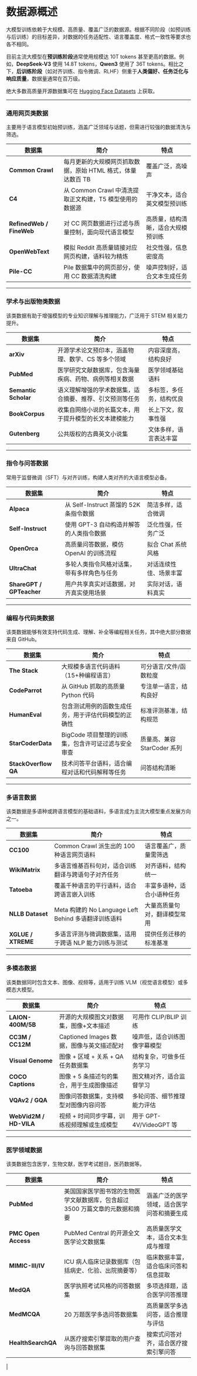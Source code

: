 <!--Copyright © ZOMI 适用于[License](https://github.com/Infrasys-AI/AIInfra)版权许可-->

# 数据源概述

大模型训练依赖于大规模、高质量、覆盖广泛的数据源。根据不同阶段（如预训练与后训练）的目标差异，对数据的任务适配性、语言覆盖度、格式一致性等要求也各不相同。

目前主流大模型在**预训练阶段**通常使用规模达 10T tokens 甚至更高的数据。例如，**DeepSeek-V3** 使用 14.8T tokens，**Qwen3** 使用了 36T tokens。相比之下，**后训练阶段**（如对齐训练、指令微调、RLHF）侧重于**人类偏好、任务泛化与响应质量**，数据量通常在百万级。

绝大多数高质量开源数据集可在 [Hugging Face Datasets](https://huggingface.co/datasets) 上获取。

---

### 通用网页类数据

主要用于语言模型初始预训练，涵盖广泛领域与话题，但需进行较强的数据清洗与筛选。

| 数据集                      | 简介                                          | 特点                         |
|---------------------------|---------------------------------------------|----------------------------|
| **Common Crawl**         | 每月更新的大规模网页抓取数据，原始 HTML 格式，体量达数百 TB      | 覆盖广泛，高噪声                |
| **C4**                   | 从 Common Crawl 中清洗提取正文构建，T5 模型使用的数据源         | 干净文本，适合英文模型预训练       |
| **RefinedWeb / FineWeb** | 对 CC 网页数据进行过滤与质量控制，面向现代语言模型             | 高质量，结构清晰，适合大规模预训练   |
| **OpenWebText**          | 模拟 Reddit 高质量链接对应网页构建，语料较为精炼               | 社交性强，信息密度高             |
| **Pile-CC**              | Pile 数据集中的网页部分，使用 CC 数据清洗构建                  | 噪声控制好，适合文本生成任务         |

---

### 学术与出版物类数据

该类数据有助于增强模型的专业知识理解与推理能力，广泛用于 STEM 相关能力提升。

| 数据集                  | 简介                                       | 特点                   |
|-----------------------|------------------------------------------|----------------------|
| **arXiv**             | 开源学术论文预印本，涵盖物理、数学、CS 等多个领域            | 内容深度高，结构良好          |
| **PubMed**            | 医学研究文献数据库，包含海量疾病、药物、病例等相关数据         | 医学领域基础语料             |
| **Semantic Scholar**  | 语义理解增强的学术数据集，适合摘要、推荐、引文预测等任务         | 多标签，多任务，结构优良         |
| **BookCorpus**        | 收集自网络小说的长篇文本，用于提升模型的长文本建模能力           | 长上下文，叙事性强            |
| **Gutenberg**         | 公共版权的古典英文小说集                               | 文体多样，语言表达丰富          |

---

### 指令与问答数据

常用于监督微调（SFT）与对齐训练，构建人类对齐的大语言模型必备。

| 数据集                      | 简介                                    | 特点                     |
|---------------------------|---------------------------------------|------------------------|
| **Alpaca**               | 从 Self-Instruct 蒸馏的 52K 条指令数据   | 简洁多样，适合微调       |
| **Self-Instruct**        | 使用 GPT-3 自动构造并解答的人类指令数据  | 泛化性强，任务广泛       |
| **OpenOrca**             | 高质量问答数据，模仿 OpenAI 的训练流程   | 拟合 Chat 系统风格       |
| **UltraChat**            | 多轮人类指令风格对话集，带有多样角色与任务 | 对话连续性佳、场景丰富   |
| **ShareGPT / GPTeacher** | 用户共享真实对话数据，对齐真实使用场景     | 实际对话，语料真实       |

---

### 编程与代码类数据

该类数据能够有效支持代码生成、理解、补全等编程相关任务，其中绝大部分数据来自 GitHub。

| 数据集                  | 简介                            | 特点                  |
|-----------------------|-------------------------------|---------------------|
| **The Stack**        | 大规模多语言代码语料（15+种编程语言）          | 可分语言/文件/函数粒度 |
| **CodeParrot**       | 从 GitHub 抓取的高质量 Python 代码    | 专注单一语言，结构良好        |
| **HumanEval**        | 包含测试用例的函数生成任务，用于评估代码模型的正确性    | 标准评测基准，结构规范         |
| **StarCoderData**    | BigCode 项目整理的训练集，包含许可证过滤与安全审查 | 质量高、兼容 StarCoder 系列 |
| **StackOverflow QA** | 技术问答平台语料，适合编程对话和代码解释等任务       | 问答结构清晰            |

---

### 多语言数据

该类数据是多语种或跨语言模型的基础语料，多语言成为主流大模型重点发展方向之一。

| 数据集                | 简介                                        | 特点             |
|-------------------|-------------------------------------------|----------------|
| **CC100**          | Common Crawl 派生出的 100 种语言网页语料             | 语言覆盖广，质量需筛选    |
| **WikiMatrix**     | 多语言维基百科句对，适合训练翻译与跨语句子对齐任务                 | 对齐语料，结构统一      |
| **Tatoeba**        | 覆盖千种语言的平行语料，适合跨语言嵌入训练                     | 丰富多语种，适合小语种任务  |
| **NLLB Dataset**   | Meta 构建的 No Language Left Behind 多语翻译训练语料 | 大量高质量句对，翻译模型常用 |
| **XGLUE / XTREME** | 多语言评测与微调数据集，适用于跨语 NLP 能力训练与测试             | 提供任务迁移的标准基准    |

---

### 多模态数据

该类数据同时包含文本、图像、视频等，适用于训练 VLM（视觉语言模型）或多模态大模型。

| 数据集                    | 简介                            | 特点                   |
|---------------------- |------------------------------|--------------------|
| **LAION-400M/5B**      | 开源的大规模图文对数据集，图像+文本描述          | 可用作 CLIP/BLIP 训练     |
| **CC3M / CC12M**       | Captioned Images 数据，图像与英文描述配对 | 噪声低，适合训练图像字幕模型       |
| **Visual Genome**      | 图像 + 区域 + 关系 + QA 任务数据集       | 结构复杂，可做多任务学习         |
| **COCO Captions**      | 图像 + 5 条描述句的集合，用于生成图像描述       | 图文精对齐，适合监督学习         |
| **VQAv2 / GQA**        | 图像问答数据集，支持模型对图像内容问答           | 多轮问答、细节推理能力评估        |
| **WebVid2M / HD-VILA** | 视频 + 时间同步字幕，训练视频理解或生成模型       | 用于 GPT-4V/VideoGPT 等 |

---

### 医学领域数据

该类数据包含医学，生物文献，医学考试题目，医药数据等。

| 数据集                    | 简介                                      | 特点                    |
|---------------------- |--------------------------------------- |--------------------- |
| **PubMed**             | 美国国家医学图书馆的生物医学文献数据库，包含超过 3500 万篇文章的元数据和摘要 | 涵盖广泛的医学领域，适合医学问答和摘要生成 |
| **PMC Open Access**    | PubMed Central 的开源全文医学论文数据集             | 高质量医学文本，适合文本生成与推理     |
| **MIMIC-III/IV**       | ICU 病人临床记录数据库（包括病史、化验、出院摘要等）            | 临床数据丰富，适合临床问答和信息提取    |
| **MedQA**              | 医学执照考试风格的问答数据集                          | 多项选择题，适合医学问答推理        |
| **MedMCQA**            | 20 万题医学多选问答数据集                           | 高质量医学多选问答，适合推理与评估     |
| **HealthSearchQA**     | 从医疗搜索引擎提取的用户查询与回答数据集                    | 搜索式问答对齐，适合医疗搜索引擎问答    |
| 
